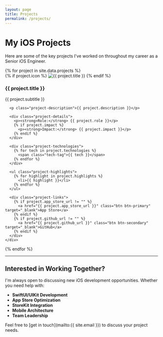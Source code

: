 ```yaml
---
layout: page
title: Projects
permalink: /projects/
---
```


# My iOS Projects

Here are some of the key projects I've worked on throughout my career as a Senior iOS Engineer.

<div class="projects-grid">
  {% for project in site.data.projects %}
    <div class="project-card">
      <div class="project-header">
        {% if project.icon %}
          <img src="{{ project.icon }}" alt="{{ project.title }}" class="project-icon">
        {% endif %}
        <div class="project-title-area">
          <h3>{{ project.title }}</h3>
          <p class="project-subtitle">{{ project.subtitle }}</p>
        </div>
      </div>
      
      <p class="project-description">{{ project.description }}</p>
      
      <div class="project-details">
        <p><strong>Role:</strong> {{ project.role }}</p>
        {% if project.impact %}
          <p><strong>Impact:</strong> {{ project.impact }}</p>
        {% endif %}
      </div>
      
      <div class="project-technologies">
        {% for tech in project.technologies %}
          <span class="tech-tag">{{ tech }}</span>
        {% endfor %}
      </div>
      
      <ul class="project-highlights">
        {% for highlight in project.highlights %}
          <li>{{ highlight }}</li>
        {% endfor %}
      </ul>
      
      <div class="project-links">
        {% if project.app_store_url != "" %}
          <a href="{{ project.app_store_url }}" class="btn btn-primary" target="_blank">App Store</a>
        {% endif %}
        {% if project.github_url != "" %}
          <a href="{{ project.github_url }}" class="btn btn-secondary" target="_blank">GitHub</a>
        {% endif %}
      </div>
    </div>
  {% endfor %}
</div>

---

## Interested in Working Together?

I'm always open to discussing new iOS development opportunities. Whether you need help with:

- **SwiftUI/UIKit Development**
- **App Store Optimization**
- **StoreKit Integration**
- **Mobile Architecture**
- **Team Leadership**

Feel free to [get in touch](mailto:{{ site.email }}) to discuss your project needs. 